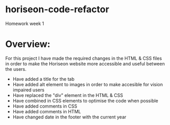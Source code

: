 # horiseon-code-refactor
Homework week 1

# Overview:
For this project I have made the required changes in the HTML & CSS files in order to make the Horiseon website more accessible and useful between the users.

- Have added a title for the tab
- Have added alt element to images in order to make accesible for vision impaired users
- Have replaced the "div" element in the HTML & CSS
- Have combined in CSS elements to optimise the code when possible
- Have added comments in CSS
- Have added comments in HTML
- Have changed date in the footer with the current year